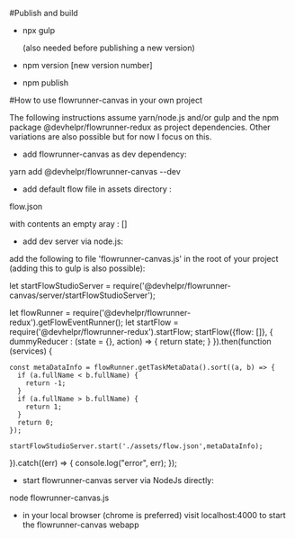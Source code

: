#Publish and build

- npx gulp 

	(also needed before publishing a new version)

- npm version [new version number]
- npm publish

#How to use flowrunner-canvas in your own project

The following instructions assume yarn/node.js and/or gulp and the npm package @devhelpr/flowrunner-redux as project dependencies. Other variations are also possible but for now I focus on this.

- add flowrunner-canvas as dev dependency:

yarn add @devhelpr/flowrunner-canvas --dev

- add default flow file in assets directory :

flow.json 

with contents an empty aray : []


- add dev server via node.js:

add the following to file 'flowrunner-canvas.js' in the root of your project (adding this to gulp is also possible):


let startFlowStudioServer = require('@devhelpr/flowrunner-canvas/server/startFlowStudioServer');

let flowRunner = require('@devhelpr/flowrunner-redux').getFlowEventRunner();
let startFlow = require('@devhelpr/flowrunner-redux').startFlow;
startFlow({flow: []}, {
	dummyReducer : (state = {}, action) => {
		return state;
	}
}).then(function (services) {

	const metaDataInfo = flowRunner.getTaskMetaData().sort((a, b) => {
	  if (a.fullName < b.fullName) {
		return -1;
	  }
	  if (a.fullName > b.fullName) {
		return 1;
	  }
	  return 0;
	});

	startFlowStudioServer.start('./assets/flow.json',metaDataInfo);

}).catch((err) => {
	console.log("error", err);
});

- start flowrunner-canvas server via NodeJs directly:

node flowrunner-canvas.js

- in your local browser (chrome is preferred) visit localhost:4000 to start the flowrunner-canvas webapp



